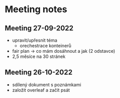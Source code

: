 # Meeting notes

## Meeting 27-09-2022
- upravit/upřesnit téma
    - orechestrace konteinerů
- fair plan -> co mám dosáhnout a jak (2 odstavce)
- 2,5 měsíce na 30 stránek

## Meeting 26-10-2022
- sdílený dokument s  poznámkami
- založit overleaf a začít psát
